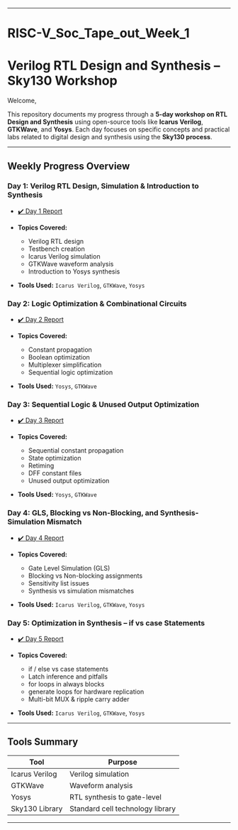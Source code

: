 
---

# RISC-V_Soc_Tape_out_Week_1

# Verilog RTL Design and Synthesis – Sky130 Workshop

Welcome,

This repository documents my progress through a **5-day workshop on RTL Design and Synthesis** using open-source tools like **Icarus Verilog**, **GTKWave**, and **Yosys**. Each day focuses on specific concepts and practical labs related to digital design and synthesis using the **Sky130 process**.

---

## Weekly Progress Overview

### **Day 1: Verilog RTL Design, Simulation & Introduction to Synthesis**

* [✔️ Day 1 Report](https://github.com/harishj123/RISC-V_Soc_Tape_out_week_1/tree/main/Day_1)
* **Topics Covered:**

  * Verilog RTL design
  * Testbench creation
  * Icarus Verilog simulation
  * GTKWave waveform analysis
  * Introduction to Yosys synthesis
* **Tools Used:** `Icarus Verilog`, `GTKWave`, `Yosys`

### **Day 2: Logic Optimization & Combinational Circuits**

* [✔️ Day 2 Report](https://github.com/harishj123/RISC-V_Soc_Tape_out_week_1/tree/main/Day_2)
* **Topics Covered:**

  * Constant propagation
  * Boolean optimization
  * Multiplexer simplification
  * Sequential logic optimization
* **Tools Used:** `Yosys`, `GTKWave`

### **Day 3: Sequential Logic & Unused Output Optimization**

* [✔️ Day 3 Report](https://github.com/harishj123/RISC-V_Soc_Tape_out_week_1/tree/main/Day_3)
* **Topics Covered:**

  * Sequential constant propagation
  * State optimization
  * Retiming
  * DFF constant files
  * Unused output optimization
* **Tools Used:** `Yosys`, `GTKWave`

### **Day 4: GLS, Blocking vs Non-Blocking, and Synthesis-Simulation Mismatch**

* [✔️ Day 4 Report](https://github.com/harishj123/RISC-V_Soc_Tape_out_week_1/tree/main/Day_4)
* **Topics Covered:**

  * Gate Level Simulation (GLS)
  * Blocking vs Non-blocking assignments
  * Sensitivity list issues
  * Synthesis vs simulation mismatches
* **Tools Used:** `Icarus Verilog`, `GTKWave`, `Yosys`

### **Day 5: Optimization in Synthesis – if vs case Statements**

* [✔️ Day 5 Report](https://github.com/harishj123/RISC-V_Soc_Tape_out_week_1/tree/main/Day_5)
* **Topics Covered:**

  * if / else vs case statements
  * Latch inference and pitfalls
  * for loops in always blocks
  * generate loops for hardware replication
  * Multi-bit MUX & ripple carry adder
* **Tools Used:** `Icarus Verilog`, `GTKWave`, `Yosys`

---

## Tools Summary

| Tool           | Purpose                          |
| -------------- | -------------------------------- |
| Icarus Verilog | Verilog simulation               |
| GTKWave        | Waveform analysis                |
| Yosys          | RTL synthesis to gate-level      |
| Sky130 Library | Standard cell technology library |

---
